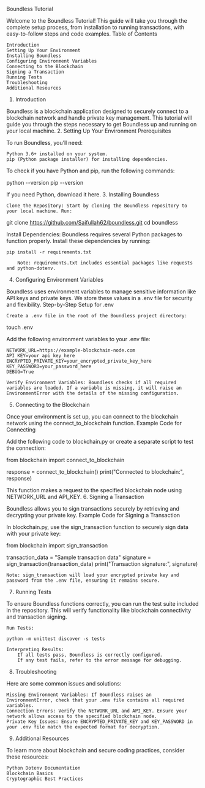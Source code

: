 Boundless Tutorial

Welcome to the Boundless Tutorial! This guide will take you through the complete setup process, from installation to running transactions, with easy-to-follow steps and code examples.
Table of Contents

    Introduction
    Setting Up Your Environment
    Installing Boundless
    Configuring Environment Variables
    Connecting to the Blockchain
    Signing a Transaction
    Running Tests
    Troubleshooting
    Additional Resources

1. Introduction

Boundless is a blockchain application designed to securely connect to a blockchain network and handle private key management. This tutorial will guide you through the steps necessary to get Boundless up and running on your local machine.
2. Setting Up Your Environment
Prerequisites

To run Boundless, you’ll need:

    Python 3.6+ installed on your system.
    pip (Python package installer) for installing dependencies.

To check if you have Python and pip, run the following commands:

python --version
pip --version

If you need Python, download it here.
3. Installing Boundless

    Clone the Repository: Start by cloning the Boundless repository to your local machine. Run:

git clone https://github.com/Saifullah62/boundless.git
cd boundless

Install Dependencies: Boundless requires several Python packages to function properly. Install these dependencies by running:

    pip install -r requirements.txt

        Note: requirements.txt includes essential packages like requests and python-dotenv.

4. Configuring Environment Variables

Boundless uses environment variables to manage sensitive information like API keys and private keys. We store these values in a .env file for security and flexibility.
Step-by-Step Setup for .env

    Create a .env file in the root of the Boundless project directory:

touch .env

Add the following environment variables to your .env file:

    NETWORK_URL=https://example-blockchain-node.com
    API_KEY=your_api_key_here
    ENCRYPTED_PRIVATE_KEY=your_encrypted_private_key_here
    KEY_PASSWORD=your_password_here
    DEBUG=True

    Verify Environment Variables: Boundless checks if all required variables are loaded. If a variable is missing, it will raise an EnvironmentError with the details of the missing configuration.

5. Connecting to the Blockchain

Once your environment is set up, you can connect to the blockchain network using the connect_to_blockchain function.
Example Code for Connecting

Add the following code to blockchain.py or create a separate script to test the connection:

from blockchain import connect_to_blockchain

response = connect_to_blockchain()
print("Connected to blockchain:", response)

This function makes a request to the specified blockchain node using NETWORK_URL and API_KEY.
6. Signing a Transaction

Boundless allows you to sign transactions securely by retrieving and decrypting your private key.
Example Code for Signing a Transaction

In blockchain.py, use the sign_transaction function to securely sign data with your private key:

from blockchain import sign_transaction

transaction_data = "Sample transaction data"
signature = sign_transaction(transaction_data)
print("Transaction signature:", signature)

    Note: sign_transaction will load your encrypted private key and password from the .env file, ensuring it remains secure.

7. Running Tests

To ensure Boundless functions correctly, you can run the test suite included in the repository. This will verify functionality like blockchain connectivity and transaction signing.

    Run Tests:

    python -m unittest discover -s tests

    Interpreting Results:
        If all tests pass, Boundless is correctly configured.
        If any test fails, refer to the error message for debugging.

8. Troubleshooting

Here are some common issues and solutions:

    Missing Environment Variables: If Boundless raises an EnvironmentError, check that your .env file contains all required variables.
    Connection Errors: Verify the NETWORK_URL and API_KEY. Ensure your network allows access to the specified blockchain node.
    Private Key Issues: Ensure ENCRYPTED_PRIVATE_KEY and KEY_PASSWORD in your .env file match the expected format for decryption.

9. Additional Resources

To learn more about blockchain and secure coding practices, consider these resources:

    Python Dotenv Documentation
    Blockchain Basics
    Cryptographic Best Practices
